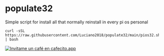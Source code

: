 # populate32
Simple script for install all that normally reinstall in every pi os personal
```
curl -sSL https://raw.githubusercontent.com/Luciano2018/populate32/main/pios32.sh | bash
```

[![Invitame un café en cafecito.app](https://cdn.cafecito.app/imgs/buttons/button_6.svg)](https://cafecito.app/raspberrypibsas)
